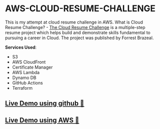 # AWS-CLOUD-RESUME-CHALLENGE


This is my attempt at cloud resume challenge in AWS.
What is Cloud Resume Challenge? - [The Cloud Resume Challenge](https://cloudresumechallenge.dev/) is a multiple-step resume project which helps build and demonstrate skills fundamental to pursuing a career in Cloud. The project was published by Forrest Brazeal.


**Services Used**:

- S3
- AWS CloudFront
- Certificate Manager
- AWS Lambda
- Dynamo DB
- GitHub Actions
- Terraform

## [Live Demo using github 🔗](https://kai-ion.github.io/aws-cloud-resume/)
## [Live Demo using AWS 🔗](https://cloudresume.kaiion.com/)